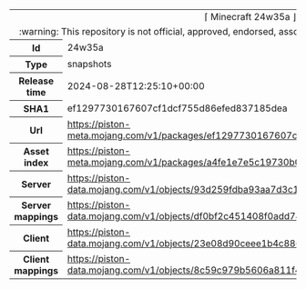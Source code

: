 <html><table>
<tr><td colspan="2" align="center"><img width="0" height="0"><br/>⌈ Minecraft 24w35a ⌋<br/><img width="0" height="0"></td></tr>
<tr><td colspan="2" align="center"><img width="0" height="0"><br/>
:warning: This repository is not official, approved, endorsed, associated or connected with Mojang :warning:
<br/><img width="0" height="0"></td></tr>
<tr><th>Id</th><td>24w35a</td></tr>
<tr><th>Type</th><td>snapshots</td></tr>
<tr><th>Release time</th><td>2024-08-28T12:25:10+00:00</td></tr>
<tr><th>SHA1</th><td>ef1297730167607cf1dcf755d86efed837185dea</td></tr>
<tr><th>Url</th><td><a href="https://piston-meta.mojang.com/v1/packages/ef1297730167607cf1dcf755d86efed837185dea/24w35a.json">https://piston-meta.mojang.com/v1/packages/ef1297730167607cf1dcf755d86efed837185dea/24w35a.json</a></td></tr>
<tr><th>Asset index</th><td><a href="https://piston-meta.mojang.com/v1/packages/a4fe1e7e5c19730b0014771d2cc2bf7ca3f8033e/17.json">https://piston-meta.mojang.com/v1/packages/a4fe1e7e5c19730b0014771d2cc2bf7ca3f8033e/17.json</a></td></tr>
<tr><th>Server</th><td><a href="https://piston-data.mojang.com/v1/objects/93d259fdba93aa7d3c1763cfb0136295087e0de3/server.jar">https://piston-data.mojang.com/v1/objects/93d259fdba93aa7d3c1763cfb0136295087e0de3/server.jar</a></td></tr>
<tr><th>Server mappings</th><td><a href="https://piston-data.mojang.com/v1/objects/df0bf2c451408f0add7440923142212574d5e0d3/server.txt">https://piston-data.mojang.com/v1/objects/df0bf2c451408f0add7440923142212574d5e0d3/server.txt</a></td></tr>
<tr><th>Client</th><td><a href="https://piston-data.mojang.com/v1/objects/23e08d90ceee1b4c8864946479a766e7074f449f/client.jar">https://piston-data.mojang.com/v1/objects/23e08d90ceee1b4c8864946479a766e7074f449f/client.jar</a></td></tr>
<tr><th>Client mappings</th><td><a href="https://piston-data.mojang.com/v1/objects/8c59c979b5606a811f45aacfe955d5e99f903187/client.txt">https://piston-data.mojang.com/v1/objects/8c59c979b5606a811f45aacfe955d5e99f903187/client.txt</a></td></tr>
</table></html>